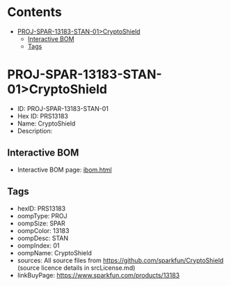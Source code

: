 



Contents
========

* [PROJ-SPAR-13183-STAN-01>CryptoShield](#proj-spar-13183-stan-01cryptoshield)
	* [Interactive BOM](#interactive-bom)
	* [Tags](#tags)

# PROJ-SPAR-13183-STAN-01>CryptoShield

- ID: PROJ-SPAR-13183-STAN-01
- Hex ID: PRS13183
- Name: CryptoShield
- Description: 

## Interactive BOM

- Interactive BOM page: [ibom.html](kicad/bom/ibom.html)

## Tags

- hexID: PRS13183
- oompType: PROJ
- oompSize: SPAR
- oompColor: 13183
- oompDesc: STAN
- oompIndex: 01
- oompName: CryptoShield
- sources: All source files from https://github.com/sparkfun/CryptoShield (source licence details in srcLicense.md)
- linkBuyPage: https://www.sparkfun.com/products/13183
